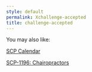 ```yaml
---
style: default
permalink: Xchallenge-accepted
title: challenge-accepted
---
```

You may also like:

[SCP Calendar](http://scp-wiki.net/scp-calendar)

[SCP-1196: Chairopractors](http://scp-wiki.net/scp-1196)

